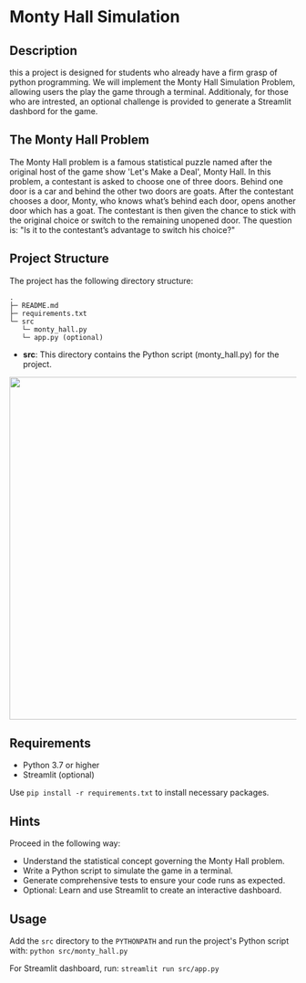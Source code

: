 # Monty Hall Simulation
## Description
this a project is designed for students who already have a firm grasp of python programming.
We will implement the Monty Hall Simulation Problem, allowing users the play the game through a terminal.
Additionaly, for those who are intrested, an optional challenge is provided to generate a Streamlit dashbord for the game.

## The Monty Hall Problem
The Monty Hall problem is a famous statistical puzzle named after the original host of the game show 'Let's Make a Deal', Monty Hall. In this problem, a contestant is asked to choose one of three doors. Behind one door is a car and behind the other two doors are goats. After the contestant chooses a door, Monty, who knows what’s behind each door, opens another door which has a goat. The contestant is then given the chance to stick with the original choice or switch to the remaining unopened door. The question is: "Is it to the contestant’s advantage to switch his choice?"

## Project Structure
The project has the following directory structure:
```
.
├─ README.md
├─ requirements.txt
└─ src
   └─ monty_hall.py
   └─ app.py (optional)
```
- **src**: This directory contains the Python script (monty_hall.py) for the project.

<img src="./images/streamlit-dashboard.png" width="600">

## Requirements
- Python 3.7 or higher
- Streamlit (optional)

Use `pip install -r requirements.txt` to install necessary packages.


## Hints
Proceed in the following way:
- Understand the statistical concept governing the Monty Hall problem.
- Write a Python script to simulate the game in a terminal.
- Generate comprehensive tests to ensure your code runs as expected.
- Optional: Learn and use Streamlit to create an interactive dashboard.

## Usage
Add the `src` directory to the `PYTHONPATH` and run the project's Python script with: `python src/monty_hall.py`

For Streamlit dashboard, run: `streamlit run src/app.py`

